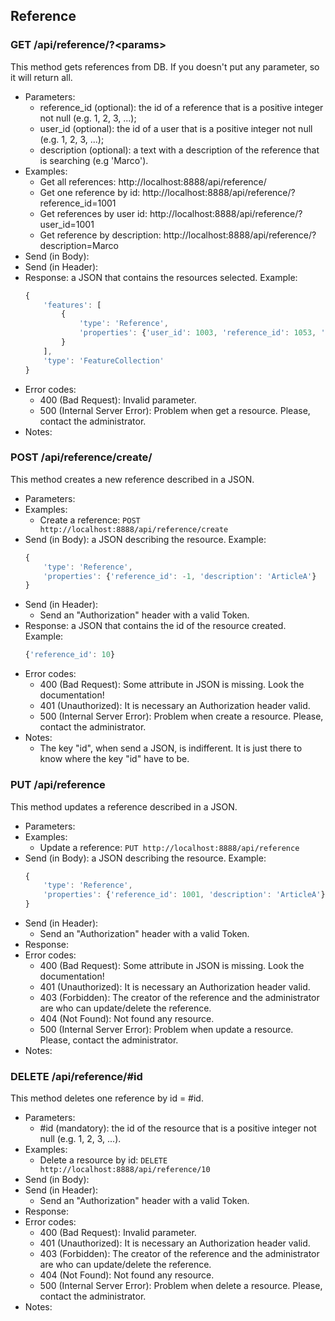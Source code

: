 ## Reference


### GET /api/reference/?\<params>

This method gets references from DB. If you doesn't put any parameter, so it will return all.
- Parameters:
    - reference_id (optional): the id of a reference that is a positive integer not null (e.g. 1, 2, 3, ...);
    - user_id (optional): the id of a user that is a positive integer not null (e.g. 1, 2, 3, ...);
    - description (optional): a text with a description of the reference that is searching (e.g 'Marco').
- Examples:
     - Get all references: http://localhost:8888/api/reference/
     - Get one reference by id: http://localhost:8888/api/reference/?reference_id=1001
     - Get references by user id: http://localhost:8888/api/reference/?user_id=1001
     - Get reference by description: http://localhost:8888/api/reference/?description=Marco
- Send (in Body):
- Send (in Header):
- Response: a JSON that contains the resources selected. Example:
    ```javascript
    {
        'features': [
            {
                'type': 'Reference',
                'properties': {'user_id': 1003, 'reference_id': 1053, 'description': 'DissertationD'}
            }
        ],
        'type': 'FeatureCollection'
    }
    ```
- Error codes:
    - 400 (Bad Request): Invalid parameter.
    - 500 (Internal Server Error): Problem when get a resource. Please, contact the administrator.
- Notes:


### POST /api/reference/create/

This method creates a new reference described in a JSON.
- Parameters:
- Examples:
    - Create a reference: ```POST http://localhost:8888/api/reference/create```
- Send (in Body): a JSON describing the resource. Example:
    ```javascript
    {
        'type': 'Reference',
        'properties': {'reference_id': -1, 'description': 'ArticleA'}
    }
    ```
- Send (in Header):
    - Send an "Authorization" header with a valid Token.
- Response: a JSON that contains the id of the resource created. Example:
    ```javascript
    {'reference_id': 10}
    ```
- Error codes:
     - 400 (Bad Request): Some attribute in JSON is missing. Look the documentation!
     - 401 (Unauthorized): It is necessary an Authorization header valid.
     - 500 (Internal Server Error): Problem when create a resource. Please, contact the administrator.
- Notes:
    - The key "id", when send a JSON, is indifferent. It is just there to know where the key "id" have to be.


### PUT /api/reference

This method updates a reference described in a JSON.
- Parameters:
- Examples:
    - Update a reference: ```PUT http://localhost:8888/api/reference```
- Send (in Body): a JSON describing the resource. Example:
    ```javascript
    {
        'type': 'Reference',
        'properties': {'reference_id': 1001, 'description': 'ArticleA'}
    }
    ```
- Send (in Header):
    - Send an "Authorization" header with a valid Token.
- Response:
- Error codes:
     - 400 (Bad Request): Some attribute in JSON is missing. Look the documentation!
     - 401 (Unauthorized): It is necessary an Authorization header valid.
     - 403 (Forbidden): The creator of the reference and the administrator are who can update/delete the reference.
     - 404 (Not Found): Not found any resource.
     - 500 (Internal Server Error): Problem when update a resource. Please, contact the administrator.
- Notes:


### DELETE /api/reference/#id

This method deletes one reference by id = #id.
- Parameters:
    - #id (mandatory): the id of the resource that is a positive integer not null (e.g. 1, 2, 3, ...).
- Examples:
     - Delete a resource by id: ```DELETE http://localhost:8888/api/reference/10```
- Send (in Body):
- Send (in Header):
    - Send an "Authorization" header with a valid Token.
- Response:
- Error codes:
     - 400 (Bad Request): Invalid parameter.
     - 401 (Unauthorized): It is necessary an Authorization header valid.
     - 403 (Forbidden): The creator of the reference and the administrator are who can update/delete the reference.
     - 404 (Not Found): Not found any resource.
     - 500 (Internal Server Error): Problem when delete a resource. Please, contact the administrator.
- Notes:
